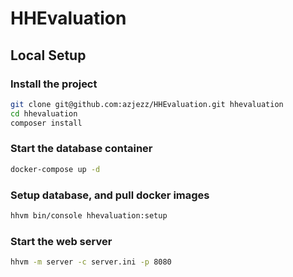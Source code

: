 # HHEvaluation

## Local Setup

### Install the project

```sh
git clone git@github.com:azjezz/HHEvaluation.git hhevaluation
cd hhevaluation
composer install
```

### Start the database container

```sh
docker-compose up -d
```

### Setup database, and pull docker images
```sh
hhvm bin/console hhevaluation:setup
```

### Start the web server

```sh
hhvm -m server -c server.ini -p 8080
```
